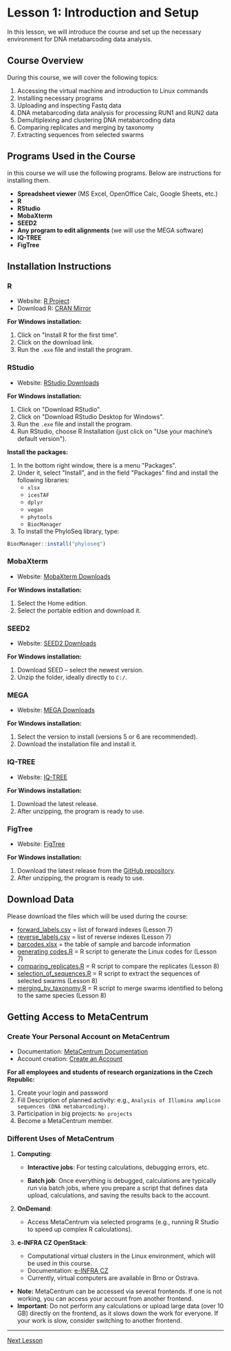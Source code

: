 # Lesson 1: Introduction and Setup

In this lesson, we will introduce the course and set up the necessary environment for DNA metabarcoding data analysis.

## Course Overview

During this course, we will cover the following topics:
1. Accessing the virtual machine and introduction to Linux commands
2. Installing necessary programs
3. Uploading and inspecting Fastq data
4. DNA metabarcoding data analysis for processing RUN1 and RUN2 data
5. Demultiplexing and clustering DNA metabarcoding data
6. Comparing replicates and merging by taxonomy
7. Extracting sequences from selected swarms


## Programs Used in the Course
in this course we will use the following programs. Below are instructions for installing them.

- **Spreadsheet viewer** (MS Excel, OpenOffice Calc, Google Sheets, etc.)
- **R**
- **RStudio**
- **MobaXterm**
- **SEED2**
- **Any program to edit alignments** (we will use the MEGA software)
- **IQ-TREE**
- **FigTree**

## Installation Instructions

### R
- Website: [R Project](https://www.r-project.org/)
- Download R: [CRAN Mirror](https://mirrors.nic.cz/R/)

**For Windows installation:**
1. Click on "Install R for the first time".
2. Click on the download link.
3. Run the `.exe` file and install the program.

### RStudio
- Website: [RStudio Downloads](https://posit.co/downloads/)

**For Windows installation:**
1. Click on "Download RStudio".
2. Click on "Download RStudio Desktop for Windows".
3. Run the `.exe` file and install the program.
4. Run RStudio, choose R Installation (just click on "Use your machine’s default version").

**Install the packages:**
1. In the bottom right window, there is a menu "Packages".
2. Under it, select "Install", and in the field "Packages" find and install the following libraries:
   - `xlsx`
   - `icesTAF`
   - `dplyr`
   - `vegan`
   - `phytools`
   - `BiocManager`
3. To install the PhyloSeq library, type:
```r
BiocManager::install("phyloseq")
```

### MobaXterm
- Website: [MobaXterm Downloads](https://mobaxterm.mobatek.net/download.html)

**For Windows installation:**
1. Select the Home edition.
2. Select the portable edition and download it.

### SEED2
- Website: [SEED2 Downloads](https://www.biomed.cas.cz/mbu/lbwrf/seed/help.php)

**For Windows installation:**
1. Download SEED – select the newest version.
2. Unzip the folder, ideally directly to `C:/`.

### MEGA
- Website: [MEGA Downloads](https://www.megasoftware.net/)

**For Windows installation:**
1. Select the version to install (versions 5 or 6 are recommended).
2. Download the installation file and install it.

### IQ-TREE
- Website: [IQ-TREE](http://www.iqtree.org/)

**For Windows installation:**
1. Download the latest release.
2. After unzipping, the program is ready to use.

### FigTree
- Website: [FigTree](http://tree.bio.ed.ac.uk/software/figtree/)

**For Windows installation:**
1. Download the latest release from the [GitHub repository](https://github.com/rambaut/figtree/releases).
2. After unzipping, the program is ready to use.

## Download Data
Please download the files which will be used during the course:
- [forward_labels.csv](../forward_labels.csv) = list of forward indexes (Lesson 7)
- [reverse_labels.csv](../reverse_labels.csv) = list of reverse indexes (Lesson 7)
- [barcodes.xlsx](../barcodes.xlsx) = the table of sample and barcode information
- [generating codes.R](../generating_codes.R) = R script to generate the Linux codes for (Lesson 7)
- [comparing_replicates.R](../comparing_replicates.R) = R script to compare the replicates (Lesson 8)
- [selection_of_sequences.R](../selection_of_sequences.R) = R script to extract the sequences of selected swarms (Lesson 8)
- [merging_by_taxonomy.R](../merging_by_taxonomy.R) = R script to merge swarms identified to belong to the same species (Lesson 8)

## Getting Access to MetaCentrum

### Create Your Personal Account on MetaCentrum
- Documentation: [MetaCentrum Documentation](https://docs.metacentrum.cz/)
- Account creation: [Create an Account](https://docs.metacentrum.cz/access/account/)

**For all employees and students of research organizations in the Czech Republic:**
1. Create your login and password
2. Fill Description of planned activity: e.g., `Analysis of Illumina amplicon sequences (DNA metabarcoding).`
3. Participation in big projects: `No projects`
4. Become a MetaCentrum member.


### Different Uses of MetaCentrum
1. **Computing**:
   - **Interactive jobs**: For testing calculations, debugging errors, etc.
     
   - **Batch job**: Once everything is debugged, calculations are typically run via batch jobs, where you prepare a script that defines data upload, calculations, and saving the results back to the account.

2. **OnDemand**:
   - Access MetaCentrum via selected programs (e.g., running R Studio to speed up complex R calculations).

3. **e-INFRA CZ OpenStack**:
   - Computational virtual clusters in the Linux environment, which will be used in this course.
   - Documentation: [e-INFRA CZ](https://docs.e-infra.cz/)
   - Currently, virtual computers are available in Brno or Ostrava.


- **Note:** MetaCentrum can be accessed via several frontends. If one is not working, you can access your account from another frontend.
- **Important**: Do not perform any calculations or upload large data (over 10 GB) directly on the frontend, as it slows down the work for everyone. If your work is slow, consider switching to another frontend.

---

[Next Lesson](../lesson2/lesson2.md)

